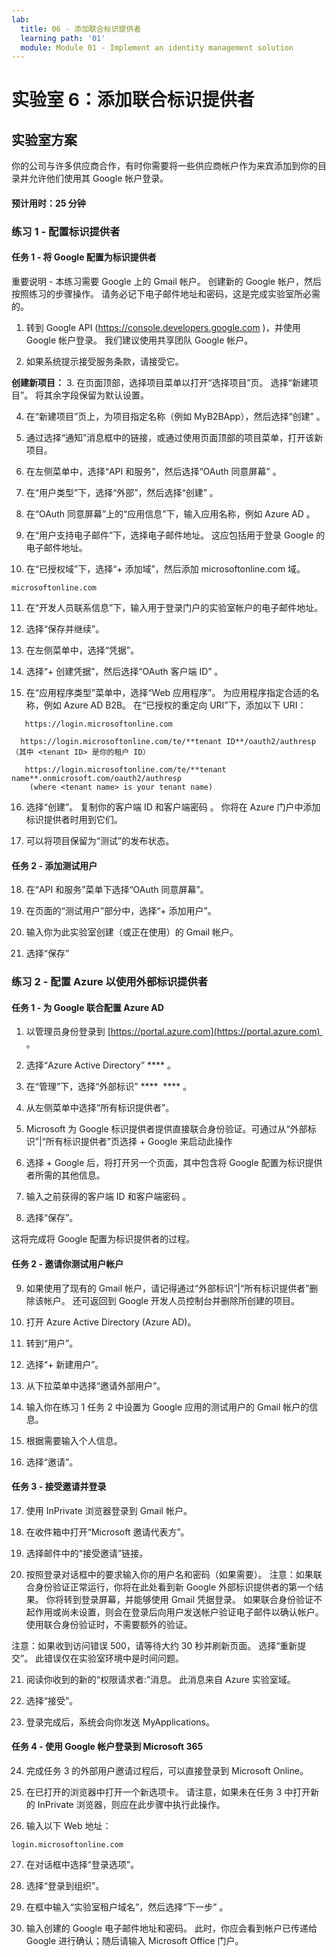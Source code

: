 ```yaml
---
lab:
  title: 06 - 添加联合标识提供者
  learning path: '01'
  module: Module 01 - Implement an identity management solution
---
```


# 实验室 6：添加联合标识提供者

## 实验室方案

你的公司与许多供应商合作，有时你需要将一些供应商帐户作为来宾添加到你的目录并允许他们使用其 Google 帐户登录。

#### 预计用时：25 分钟

### 练习 1 - 配置标识提供者

#### 任务 1 - 将 Google 配置为标识提供者

重要说明 - 本练习需要 Google 上的 Gmail 帐户。 创建新的 Google 帐户，然后按照练习的步骤操作。  请务必记下电子邮件地址和密码，这是完成实验室所必需的。

1. 转到 Google API (https://console.developers.google.com )，并使用 Google 帐户登录。 我们建议使用共享团队 Google 帐户。

2. 如果系统提示接受服务条款，请接受它。

**创建新项目：**
3. 在页面顶部，选择项目菜单以打开“选择项目”页。 选择“新建项目”。  将其余字段保留为默认设置。

4. 在“新建项目”页上，为项目指定名称（例如 MyB2BApp），然后选择“创建” 。

5. 通过选择“通知”消息框中的链接，或通过使用页面顶部的项目菜单，打开该新项目。

6. 在左侧菜单中，选择“API 和服务”，然后选择“OAuth 同意屏幕” 。

7. 在“用户类型”下，选择“外部”，然后选择“创建” 。

8. 在“OAuth 同意屏幕”上的“应用信息”下，输入应用名称，例如 Azure AD 。

9. 在“用户支持电子邮件”下，选择电子邮件地址。 这应包括用于登录 Google 的电子邮件地址。

10. 在“已授权域”下，选择“+ 添加域”，然后添加 microsoftonline.com 域。

   ```
   microsoftonline.com
   ```

11. 在“开发人员联系信息”下，输入用于登录门户的实验室帐户的电子邮件地址。

12. 选择“保存并继续”。 

13. 在左侧菜单中，选择“凭据”。

14. 选择“+ 创建凭据”，然后选择“OAuth 客户端 ID” 。

15. 在“应用程序类型”菜单中，选择“Web 应用程序”。 为应用程序指定合适的名称，例如 Azure AD B2B。 在“已授权的重定向 URI”下，添加以下 URI：

   ```
      https://login.microsoftonline.com
   ```
      https://login.microsoftonline.com/te/**tenant ID**/oauth2/authresp    （其中 <tenant ID> 是你的租户 ID）
   ```
      https://login.microsoftonline.com/te/**tenant name**.onmicrosoft.com/oauth2/authresp
       (where <tenant name> is your tenant name)
   ```

16. 选择“创建”。 复制你的客户端 ID 和客户端密码 。 你将在 Azure 门户中添加标识提供者时用到它们。

17. 可以将项目保留为“测试”的发布状态。

#### 任务 2 - 添加测试用户
18. 在“API 和服务”菜单下选择“OAuth 同意屏幕”。

19. 在页面的“测试用户”部分中，选择“+ 添加用户”。

20. 输入你为此实验室创建（或正在使用）的 Gmail 帐户。

21. 选择“保存”


### 练习 2 - 配置 Azure 以使用外部标识提供者

#### 任务 1 - 为 Google 联合配置 Azure AD
1. 以管理员身份登录到 [https://portal.azure.com](https://portal.azure.com)  。

2. 选择“Azure Active Directory” **** 。

3. 在“管理”下，选择“外部标识” ****  **** 。

4. 从左侧菜单中选择“所有标识提供者”。

5. Microsoft 为 Google 标识提供者提供直接联合身份验证。可通过从“外部标识”|“所有标识提供者”页选择 + Google 来启动此操作 
 
6. 选择 + Google 后，将打开另一个页面，其中包含将 Google 配置为标识提供者所需的其他信息。  

7. 输入之前获得的客户端 ID 和客户端密码 。

8. 选择“保存”。

这将完成将 Google 配置为标识提供者的过程。

#### 任务 2 - 邀请你测试用户帐户
9. 如果使用了现有的 Gmail 帐户，请记得通过“外部标识”|“所有标识提供者”删除该帐户。 还可返回到 Google 开发人员控制台并删除所创建的项目。

10. 打开 Azure Active Directory (Azure AD)。

11. 转到“用户”。

12. 选择“+ 新建用户”。

13. 从下拉菜单中选择“邀请外部用户”。

14. 输入你在练习 1 任务 2 中设置为 Google 应用的测试用户的 Gmail 帐户的信息。

15. 根据需要输入个人信息。

16. 选择“邀请”。

#### 任务 3 - 接受邀请并登录
17. 使用 InPrivate 浏览器登录到 Gmail 帐户。

18. 在收件箱中打开“Microsoft 邀请代表方”。

19. 选择邮件中的“接受邀请”链接。

20. 按照登录对话框中的要求输入你的用户名和密码（如果需要）。
   注意：如果联合身份验证正常运行，你将在此处看到新 Google 外部标识提供者的第一个结果。  你将转到登录屏幕，并能够使用 Gmail 凭据登录。  如果联合身份验证不起作用或尚未设置，则会在登录后向用户发送帐户验证电子邮件以确认帐户。  使用联合身份验证时，不需要额外的验证。

   注意：如果收到访问错误 500，请等待大约 30 秒并刷新页面。  选择“重新提交”。  此错误仅在实验室环境中是时间问题。

21. 阅读你收到的新的“权限请求者:”消息。  此消息来自 Azure 实验室域。

22. 选择“接受”。

23. 登录完成后，系统会向你发送 MyApplications。

#### 任务 4 - 使用 Google 帐户登录到 Microsoft 365
24. 完成任务 3 的外部用户邀请过程后，可以直接登录到 Microsoft Online。

25. 在已打开的浏览器中打开一个新选项卡。
   请注意，如果未在任务 3 中打开新的 InPrivate 浏览器，则应在此步骤中执行此操作。

26. 输入以下 Web 地址：

   ```
   login.microsoftonline.com
   ```

27. 在对话框中选择“登录选项”。
 
28. 选择“登录到组织”。

29. 在框中输入“实验室租户域名”，然后选择“下一步” 。

30. 输入创建的 Google 电子邮件地址和密码。
此时，你应会看到帐户已传递给 Google 进行确认；随后请输入 Microsoft Office 门户。

